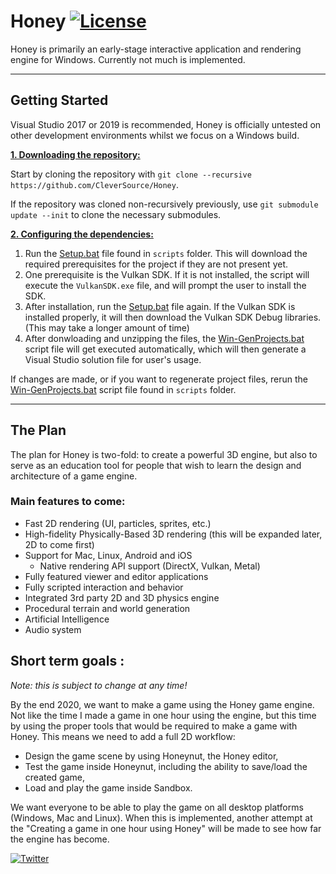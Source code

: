 # Honey [![License](https://img.shields.io/github/license/CleverSource/Honey.svg)](https://github.com/CleverSource/Honey/blob/master/LICENSE)

Honey is primarily an early-stage interactive application and rendering engine for Windows. Currently not much is implemented.

***

## Getting Started
Visual Studio 2017 or 2019 is recommended, Honey is officially untested on other development environments whilst we focus on a Windows build.

<ins>**1. Downloading the repository:**</ins>

Start by cloning the repository with `git clone --recursive https://github.com/CleverSource/Honey`.

If the repository was cloned non-recursively previously, use `git submodule update --init` to clone the necessary submodules.

<ins>**2. Configuring the dependencies:**</ins>

1. Run the [Setup.bat](https://github.com/CleverSource/Honey/blob/master/scripts/Setup.bat) file found in `scripts` folder. This will download the required prerequisites for the project if they are not present yet.
2. One prerequisite is the Vulkan SDK. If it is not installed, the script will execute the `VulkanSDK.exe` file, and will prompt the user to install the SDK.
3. After installation, run the [Setup.bat](https://github.com/CleverSource/Honey/blob/master/scripts/Setup.bat) file again. If the Vulkan SDK is installed properly, it will then download the Vulkan SDK Debug libraries. (This may take a longer amount of time)
4. After donwloading and unzipping the files, the [Win-GenProjects.bat](https://github.com/CleverSource/Honey/blob/master/scripts/Win-GenProjects.bat) script file will get executed automatically, which will then generate a Visual Studio solution file for user's usage.

If changes are made, or if you want to regenerate project files, rerun the [Win-GenProjects.bat](https://github.com/CleverSource/Honey/blob/master/scripts/Win-GenProjects.bat) script file found in `scripts` folder.

***

## The Plan
The plan for Honey is two-fold: to create a powerful 3D engine, but also to serve as an education tool for people that wish to learn the design and architecture of a game engine.

### Main features to come:
- Fast 2D rendering (UI, particles, sprites, etc.)
- High-fidelity Physically-Based 3D rendering (this will be expanded later, 2D to come first)
- Support for Mac, Linux, Android and iOS
	- Native rendering API support (DirectX, Vulkan, Metal)
- Fully featured viewer and editor applications
- Fully scripted interaction and behavior
- Integrated 3rd party 2D and 3D physics engine
- Procedural terrain and world generation
- Artificial Intelligence
- Audio system




## Short term goals :
*Note: this is subject to change at any time!*

By the end 2020, we want to make a game using the Honey game engine. Not like the time I made a game in one hour using the engine, but this time by using the proper tools that would be required to make a game with Honey. This means we need to add a full 2D workflow:

- Design the game scene by using Honeynut, the Honey editor,
- Test the game inside Honeynut, including the ability to save/load the created game,
- Load and play the game inside Sandbox.

We want everyone to be able to play the game on all desktop platforms (Windows, Mac and Linux). When this is implemented, another attempt at the "Creating a game in one hour using Honey" will be made to see how far the engine has become.

[![Twitter](https://img.shields.io/badge/%40RyanAlsoClever--blue.svg?style=social&logo=Twitter)](https://twitter.com/RyanAlsoClever)
